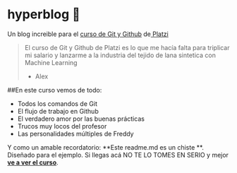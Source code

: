 # hyperblog 💚
Un blog increible para el [curso de Git y Github](https://platzi.com/clases/git-github/ "curso de Git y Github") de[ Platzi](https://platzi.com/ " Platzi")
>El curso de Git y Github de Platzi es lo que me hacía falta para triplicar mi 
salario y lanzarme a la industria del tejido de lana sintetica con Machine Learning
> - Alex

##En este curso vemos de todo:
* Todos los comandos de Git 
* El flujo de trabajo en Github
* El verdadero amor por las buenas prácticas
* Trucos muy locos del profesor
* Las personalidades múltiples de Freddy

Y como un amable recordatorio: **Este readme.md es un chiste **.  Diseñado para el ejemplo. Si llegas acá NO TE LO TOMES EN SERIO y mejor [**ve a ver el curso**](https://platzi.com/clases/git-github/ "ve a ver el curso").
